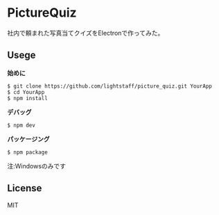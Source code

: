 PictureQuiz
===

社内で頼まれた写真当てクイズをElectronで作ってみた。

Usege
---
**始めに**
```shell
$ git clone https://github.com/lightstaff/picture_quiz.git YourApp
$ cd YourApp
$ npm install
```

**デバッグ**
```shell
$ npm dev
```

**パッケージング**

```shell
$ npm package
```
注:Windowsのみです

License
---
MIT
